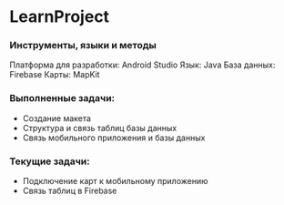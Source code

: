 # LearnProject

### Инструменты, языки и методы ###
Платформа для разработки: Android Studio
Язык: Java
База данных: Firebase
Карты: MapKit

### Выполненные задачи: ###
+ Создание макета
+ Структура и связь таблиц базы данных
+ Связь мобильного приложения и базы данных

### Текущие задачи: ###
- Подключение карт к мобильному приложению
- Связь таблиц в Firebase
